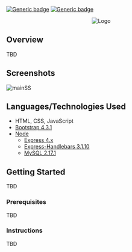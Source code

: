 [![Generic badge](https://img.shields.io/badge/Portfolio-Red.svg)](https://bflatbader.github.io/)
[![Generic badge](https://img.shields.io/badge/LinkedIn-Blue.svg)](https://www.linkedin.com/in/bishop-bader/)

<p align="center">
    <img src="app/public/img/logo2.png" alt="Logo"><br>
</p>

## Overview
TBD

## Screenshots
![mainSS](/app/public/images/screenshot.jpg)

## Languages/Technologies Used
- HTML, CSS, JavaScript
- [Bootstrap 4.3.1](https://getbootstrap.com/docs/4.3)
- [Node](https://nodejs.org/en/docs/)
    - [Express 4.x](https://expressjs.com/en/4x/api.html)
    - [Express-Handlebars 3.1.10](https://www.npmjs.com/package/express-handlebars)
    - [MySQL 2.17.1](https://www.npmjs.com/package/mysql)

## Getting Started
TBD

### Prerequisites
TBD

### Instructions
TBD